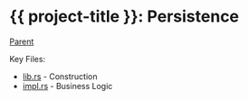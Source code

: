 {{ project-title }}: Persistence
==================================

[Parent](../../README.md)

Key Files:

* [lib.rs](src/lib.rs) - Construction
* [impl.rs](src/impl.rs) - Business Logic

